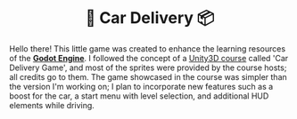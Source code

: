 <h1 align="center">🚗 Car Delivery 📦</h1>

Hello there! This little game was created to enhance the learning resources of the  **[Godot Engine](https://godotengine.org/)**. I followed the concept of a [Unity3D course](https://www.udemy.com/course/unitycourse/) called 'Car Delivery Game', and most of the sprites were provided by the course hosts; all credits go to them. The game showcased in the course was simpler than the version I'm working on; I plan to incorporate new features such as a boost for the car, a start menu with level selection, and additional HUD elements while driving.
